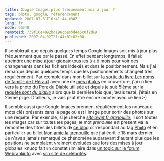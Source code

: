 ```yaml
---
title: Google Images plus fréquemment mis à jour ?
tags: photo, google, référencement
updated: 2007-07-31T16:41:44.000Z
lang: fr
node: 65040
remoteId: 739f16e4992bd196cbe9bd4e6c0f2da9
published: 2007-04-02T21:44:07+02:00
---
```

 
Il semblerait que depuis quelques temps Google Images soit mis à jour plus fréquemment que par le passé. En effet pendant longtemps, il fallait atteindre [une mise à jour globale tous les 3 à 6 mois](http://www.webrankinfo.com/actualites/200607-google-images.htm) pour voir des changements dans les fichiers indexés et dans le positionnement. Mais j'ai remarqué depuis quelques temps que les positionnements changent très régulièrement. Par exemple dans mon billet sur [la sortie du livre Les noms de famille de l'Hérault](/post/les-noms-de-famille-de-l-herault) avec une de [mes photos](http://photos.pwet.fr) en couverture, j'ai un lien vers [la photo du Pont du Diable](http://photos.pwet.fr/villes-et-departements/herault-34/aniane/le-pont-du-diable/) utilisée et depuis je suis [5ième sur la requête *pont du diable*](http://images.google.fr/images?svnum=10&amp;hl=fr&amp;gbv=2&amp;safe=off&amp;c2coff=1&amp;q=pont%20du%20diable&amp;btnG=Recherche%20d) alors que la dernière fois que j'avais testé, j'étais en 2ième page. D'ailleurs, je vais peut être encore monter avec ce lien :-)

 
Il semble aussi que Google Images prennent régulièrement les nouveaux mots clés présents dans la page où est l'image pour sortir des photos sur une requête. Par exemple, si je cherche [*site:pwet.fr grenouille*](http://images.google.fr/images?svnum=10&amp;um=1&amp;hl=fr&amp;safe=off&amp;c2coff=1&amp;q=site:pwet.fr%20grenouille&amp;btnG=Recherche%20d), il sort toutes les images car sur toutes les pages, le mot *grenouille* est présent via la remontée des titres des billets de [ce blog](/) correspondant au tag [Photo](/tag/photo) et en particulier au billet [Mon amie la grenouille](/post/mon-amie-la-grenouille) que j'ai écrit le 18 mars dernier. Je n'avais jamais remarqué ce phénomène auparavant d'autant plus que les positions ne semblaient vraiment évoluées que lors des mises à jour globales. knuop fait un constat similaire dans [un topic sur le forum Webrankinfo](http://www.webrankinfo.com/forums/viewtopic.php?p=678391) avec [son site de célébrités](http://www.stars-celebrites.com/biogenerale.htm).

